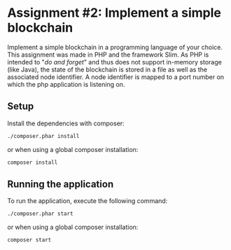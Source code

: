 # Assignment #2: Implement a simple blockchain
Implement a simple blockchain in a programming language of your choice. This assignment was made in PHP and the framework Slim.
As PHP is intended to "_do and forget_" and thus does not support in-memory storage (like Java), the state of the blockchain is stored in a file as well as the associated node identifier.
A node identifier is mapped to a port number on which the php application is listening on.

## Setup
Install the dependencies with composer:
```bash
./composer.phar install
```
or when using a global composer installation:
```bash
composer install
```

## Running the application
To run the application, execute the following command:
```bash
./composer.phar start
```
or when using a global composer installation:
```bash
composer start
```